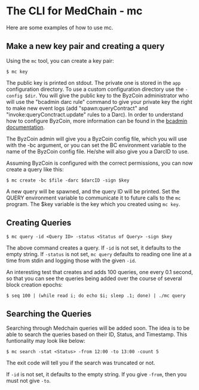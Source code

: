 # The CLI for MedChain - mc

Here are some examples of how to use mc.

## Make a new key pair and creating a query

Using the `mc` tool, you can create a key pair:

```
$ mc key
```

The public key is printed on stdout. The private one is stored in the `app`
configuration directory. To use a custom configuration directory use the
`-config $dir`. You will give the public key to the ByzCoin administrator who
will use the "bcadmin darc rule" command to give your private key the right to
make new event logs (add "spawn:queryContract" and "invoke:queryConctract.update" rules to a
Darc). In order to understand how to configure ByzCoin, more information can be 
found in the [bcadmin documentation](https://github.com/dedis/cothority/blob/master/byzcoin/bcadmin/README.md).

The ByzCoin admin will give you a ByzCoin config file, which you will use with
the -bc argument, or you can set the BC environment variable to the name of the
ByzCoin config file. He/she will also give you a DarcID to use. 

Assuming ByzCoin is configured with the correct permissions, you can now create
a query like this:

```
$ mc create -bc $file -darc $darcID -sign $key
```

A new query will be spawned, and the query ID will be printed. Set the
QUERY environment variable to communicate it to future calls to the `mc` program.
The $key variable is the key which you created using `mc key`.

## Creating Queries 

```
$ mc query -id <Query ID> -status <Status of Query> -sign $key
```

The above command creates a query. If `-id` is not set, it defaults to
the empty string. If `-status` is not set, `mc query` defaults to reading one
line at a time from stdin and logging those with the given `-id`.

An interesting test that creates and adds  100 queries, one every 0.1 second, so
that you can see the queries being added over the course of several
block creation epochs:

```
$ seq 100 | (while read i; do echo $i; sleep .1; done) | ./mc query
```

## Searching the Queries 

Searching through Medchain queries will be added soon.
The idea is to be able to search the queries based on their ID, 
Status, and Timestamp. This funtionality may look like below:

```
$ mc search -stat <Status> -from 12:00 -to 13:00 -count 5
```

The exit code will tell you if the search was truncated or not.

If `-id` is not set, it defaults to the empty string. If you give
`-from`, then you must not give `-to`.

